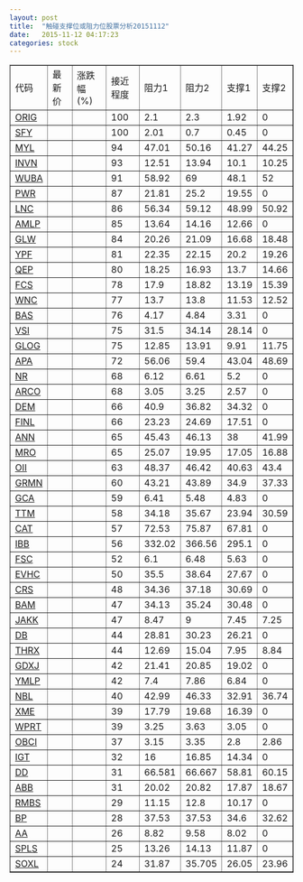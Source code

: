 ```yaml
---
layout: post
title:  "触碰支撑位或阻力位股票分析20151112"
date:   2015-11-12 04:17:23
categories: stock
---
```

<script type="text/javascript">
var stockList = []
stockList.push('gb_orig');
stockList.push('gb_sfy');
stockList.push('gb_myl');
stockList.push('gb_invn');
stockList.push('gb_wuba');
stockList.push('gb_pwr');
stockList.push('gb_lnc');
stockList.push('gb_amlp');
stockList.push('gb_glw');
stockList.push('gb_ypf');
stockList.push('gb_qep');
stockList.push('gb_fcs');
stockList.push('gb_wnc');
stockList.push('gb_bas');
stockList.push('gb_vsi');
stockList.push('gb_glog');
stockList.push('gb_apa');
stockList.push('gb_nr');
stockList.push('gb_arco');
stockList.push('gb_dem');
stockList.push('gb_finl');
stockList.push('gb_ann');
stockList.push('gb_mro');
stockList.push('gb_oii');
stockList.push('gb_grmn');
stockList.push('gb_gca');
stockList.push('gb_ttm');
stockList.push('gb_cat');
stockList.push('gb_ibb');
stockList.push('gb_fsc');
stockList.push('gb_evhc');
stockList.push('gb_crs');
stockList.push('gb_bam');
stockList.push('gb_jakk');
stockList.push('gb_db');
stockList.push('gb_thrx');
stockList.push('gb_gdxj');
stockList.push('gb_ymlp');
stockList.push('gb_nbl');
stockList.push('gb_xme');
stockList.push('gb_wprt');
stockList.push('gb_obci');
stockList.push('gb_igt');
stockList.push('gb_dd');
stockList.push('gb_abb');
stockList.push('gb_rmbs');
stockList.push('gb_bp');
stockList.push('gb_aa');
stockList.push('gb_spls');
stockList.push('gb_soxl');
</script>
<table border="1">
 <tr>
 <td>代码</td>
 <td>最新价</td>
 <td>涨跌幅(%)</td>
 <td>接近程度</td>
 <td>阻力1</td>
 <td>阻力2</td>
 <td>支撑1</td>
 <td>支撑2</td>
</tr>
  <tr id="orig" class="red">
  <td><a href="http://stock.finance.sina.com.cn/usstock/quotes/ORIG.html" target="_blank">ORIG</a></td><td></td><td></td><td>100</td><td>2.1</td><td>2.3</td><td>1.92</td><td>0</td></tr>
  <tr id="sfy" class="green">
  <td><a href="http://stock.finance.sina.com.cn/usstock/quotes/SFY.html" target="_blank">SFY</a></td><td></td><td></td><td>100</td><td>2.01</td><td>0.7</td><td>0.45</td><td>0</td></tr>
  <tr id="myl" class="green">
  <td><a href="http://stock.finance.sina.com.cn/usstock/quotes/MYL.html" target="_blank">MYL</a></td><td></td><td></td><td>94</td><td>47.01</td><td>50.16</td><td>41.27</td><td>44.25</td></tr>
  <tr id="invn" class="red">
  <td><a href="http://stock.finance.sina.com.cn/usstock/quotes/INVN.html" target="_blank">INVN</a></td><td></td><td></td><td>93</td><td>12.51</td><td>13.94</td><td>10.1</td><td>10.25</td></tr>
  <tr id="wuba" class="green">
  <td><a href="http://stock.finance.sina.com.cn/usstock/quotes/WUBA.html" target="_blank">WUBA</a></td><td></td><td></td><td>91</td><td>58.92</td><td>69</td><td>48.1</td><td>52</td></tr>
  <tr id="pwr" class="red">
  <td><a href="http://stock.finance.sina.com.cn/usstock/quotes/PWR.html" target="_blank">PWR</a></td><td></td><td></td><td>87</td><td>21.81</td><td>25.2</td><td>19.55</td><td>0</td></tr>
  <tr id="lnc" class="red">
  <td><a href="http://stock.finance.sina.com.cn/usstock/quotes/LNC.html" target="_blank">LNC</a></td><td></td><td></td><td>86</td><td>56.34</td><td>59.12</td><td>48.99</td><td>50.92</td></tr>
  <tr id="amlp" class="green">
  <td><a href="http://stock.finance.sina.com.cn/usstock/quotes/AMLP.html" target="_blank">AMLP</a></td><td></td><td></td><td>85</td><td>13.64</td><td>14.16</td><td>12.66</td><td>0</td></tr>
  <tr id="glw" class="green">
  <td><a href="http://stock.finance.sina.com.cn/usstock/quotes/GLW.html" target="_blank">GLW</a></td><td></td><td></td><td>84</td><td>20.26</td><td>21.09</td><td>16.68</td><td>18.48</td></tr>
  <tr id="ypf" class="green">
  <td><a href="http://stock.finance.sina.com.cn/usstock/quotes/YPF.html" target="_blank">YPF</a></td><td></td><td></td><td>81</td><td>22.35</td><td>22.15</td><td>20.2</td><td>19.26</td></tr>
  <tr id="qep" class="green">
  <td><a href="http://stock.finance.sina.com.cn/usstock/quotes/QEP.html" target="_blank">QEP</a></td><td></td><td></td><td>80</td><td>18.25</td><td>16.93</td><td>13.7</td><td>14.66</td></tr>
  <tr id="fcs" class="red">
  <td><a href="http://stock.finance.sina.com.cn/usstock/quotes/FCS.html" target="_blank">FCS</a></td><td></td><td></td><td>78</td><td>17.9</td><td>18.82</td><td>13.19</td><td>15.39</td></tr>
  <tr id="wnc" class="green">
  <td><a href="http://stock.finance.sina.com.cn/usstock/quotes/WNC.html" target="_blank">WNC</a></td><td></td><td></td><td>77</td><td>13.7</td><td>13.8</td><td>11.53</td><td>12.52</td></tr>
  <tr id="bas" class="red">
  <td><a href="http://stock.finance.sina.com.cn/usstock/quotes/BAS.html" target="_blank">BAS</a></td><td></td><td></td><td>76</td><td>4.17</td><td>4.84</td><td>3.31</td><td>0</td></tr>
  <tr id="vsi" class="red">
  <td><a href="http://stock.finance.sina.com.cn/usstock/quotes/VSI.html" target="_blank">VSI</a></td><td></td><td></td><td>75</td><td>31.5</td><td>34.14</td><td>28.14</td><td>0</td></tr>
  <tr id="glog" class="green">
  <td><a href="http://stock.finance.sina.com.cn/usstock/quotes/GLOG.html" target="_blank">GLOG</a></td><td></td><td></td><td>75</td><td>12.85</td><td>13.91</td><td>9.91</td><td>11.75</td></tr>
  <tr id="apa" class="green">
  <td><a href="http://stock.finance.sina.com.cn/usstock/quotes/APA.html" target="_blank">APA</a></td><td></td><td></td><td>72</td><td>56.06</td><td>59.4</td><td>43.04</td><td>48.69</td></tr>
  <tr id="nr" class="red">
  <td><a href="http://stock.finance.sina.com.cn/usstock/quotes/NR.html" target="_blank">NR</a></td><td></td><td></td><td>68</td><td>6.12</td><td>6.61</td><td>5.2</td><td>0</td></tr>
  <tr id="arco" class="red">
  <td><a href="http://stock.finance.sina.com.cn/usstock/quotes/ARCO.html" target="_blank">ARCO</a></td><td></td><td></td><td>68</td><td>3.05</td><td>3.25</td><td>2.57</td><td>0</td></tr>
  <tr id="dem" class="green">
  <td><a href="http://stock.finance.sina.com.cn/usstock/quotes/DEM.html" target="_blank">DEM</a></td><td></td><td></td><td>66</td><td>40.9</td><td>36.82</td><td>34.32</td><td>0</td></tr>
  <tr id="finl" class="green">
  <td><a href="http://stock.finance.sina.com.cn/usstock/quotes/FINL.html" target="_blank">FINL</a></td><td></td><td></td><td>66</td><td>23.23</td><td>24.69</td><td>17.51</td><td>0</td></tr>
  <tr id="ann" class="red">
  <td><a href="http://stock.finance.sina.com.cn/usstock/quotes/ANN.html" target="_blank">ANN</a></td><td></td><td></td><td>65</td><td>45.43</td><td>46.13</td><td>38</td><td>41.99</td></tr>
  <tr id="mro" class="green">
  <td><a href="http://stock.finance.sina.com.cn/usstock/quotes/MRO.html" target="_blank">MRO</a></td><td></td><td></td><td>65</td><td>25.07</td><td>19.95</td><td>17.05</td><td>16.88</td></tr>
  <tr id="oii" class="green">
  <td><a href="http://stock.finance.sina.com.cn/usstock/quotes/OII.html" target="_blank">OII</a></td><td></td><td></td><td>63</td><td>48.37</td><td>46.42</td><td>40.63</td><td>43.4</td></tr>
  <tr id="grmn" class="green">
  <td><a href="http://stock.finance.sina.com.cn/usstock/quotes/GRMN.html" target="_blank">GRMN</a></td><td></td><td></td><td>60</td><td>43.21</td><td>43.89</td><td>34.9</td><td>37.33</td></tr>
  <tr id="gca" class="green">
  <td><a href="http://stock.finance.sina.com.cn/usstock/quotes/GCA.html" target="_blank">GCA</a></td><td></td><td></td><td>59</td><td>6.41</td><td>5.48</td><td>4.83</td><td>0</td></tr>
  <tr id="ttm" class="green">
  <td><a href="http://stock.finance.sina.com.cn/usstock/quotes/TTM.html" target="_blank">TTM</a></td><td></td><td></td><td>58</td><td>34.18</td><td>35.67</td><td>23.94</td><td>30.59</td></tr>
  <tr id="cat" class="red">
  <td><a href="http://stock.finance.sina.com.cn/usstock/quotes/CAT.html" target="_blank">CAT</a></td><td></td><td></td><td>57</td><td>72.53</td><td>75.87</td><td>67.81</td><td>0</td></tr>
  <tr id="ibb" class="red">
  <td><a href="http://stock.finance.sina.com.cn/usstock/quotes/IBB.html" target="_blank">IBB</a></td><td></td><td></td><td>56</td><td>332.02</td><td>366.56</td><td>295.1</td><td>0</td></tr>
  <tr id="fsc" class="red">
  <td><a href="http://stock.finance.sina.com.cn/usstock/quotes/FSC.html" target="_blank">FSC</a></td><td></td><td></td><td>52</td><td>6.1</td><td>6.48</td><td>5.63</td><td>0</td></tr>
  <tr id="evhc" class="green">
  <td><a href="http://stock.finance.sina.com.cn/usstock/quotes/EVHC.html" target="_blank">EVHC</a></td><td></td><td></td><td>50</td><td>35.5</td><td>38.64</td><td>27.67</td><td>0</td></tr>
  <tr id="crs" class="red">
  <td><a href="http://stock.finance.sina.com.cn/usstock/quotes/CRS.html" target="_blank">CRS</a></td><td></td><td></td><td>48</td><td>34.36</td><td>37.18</td><td>30.69</td><td>0</td></tr>
  <tr id="bam" class="red">
  <td><a href="http://stock.finance.sina.com.cn/usstock/quotes/BAM.html" target="_blank">BAM</a></td><td></td><td></td><td>47</td><td>34.13</td><td>35.24</td><td>30.48</td><td>0</td></tr>
  <tr id="jakk" class="green">
  <td><a href="http://stock.finance.sina.com.cn/usstock/quotes/JAKK.html" target="_blank">JAKK</a></td><td></td><td></td><td>47</td><td>8.47</td><td>9</td><td>7.45</td><td>7.25</td></tr>
  <tr id="db" class="green">
  <td><a href="http://stock.finance.sina.com.cn/usstock/quotes/DB.html" target="_blank">DB</a></td><td></td><td></td><td>44</td><td>28.81</td><td>30.23</td><td>26.21</td><td>0</td></tr>
  <tr id="thrx" class="green">
  <td><a href="http://stock.finance.sina.com.cn/usstock/quotes/THRX.html" target="_blank">THRX</a></td><td></td><td></td><td>44</td><td>12.69</td><td>15.04</td><td>7.95</td><td>8.84</td></tr>
  <tr id="gdxj" class="green">
  <td><a href="http://stock.finance.sina.com.cn/usstock/quotes/GDXJ.html" target="_blank">GDXJ</a></td><td></td><td></td><td>42</td><td>21.41</td><td>20.85</td><td>19.02</td><td>0</td></tr>
  <tr id="ymlp" class="green">
  <td><a href="http://stock.finance.sina.com.cn/usstock/quotes/YMLP.html" target="_blank">YMLP</a></td><td></td><td></td><td>42</td><td>7.4</td><td>7.86</td><td>6.84</td><td>0</td></tr>
  <tr id="nbl" class="green">
  <td><a href="http://stock.finance.sina.com.cn/usstock/quotes/NBL.html" target="_blank">NBL</a></td><td></td><td></td><td>40</td><td>42.99</td><td>46.33</td><td>32.91</td><td>36.74</td></tr>
  <tr id="xme" class="green">
  <td><a href="http://stock.finance.sina.com.cn/usstock/quotes/XME.html" target="_blank">XME</a></td><td></td><td></td><td>39</td><td>17.79</td><td>19.68</td><td>16.39</td><td>0</td></tr>
  <tr id="wprt" class="red">
  <td><a href="http://stock.finance.sina.com.cn/usstock/quotes/WPRT.html" target="_blank">WPRT</a></td><td></td><td></td><td>39</td><td>3.25</td><td>3.63</td><td>3.05</td><td>0</td></tr>
  <tr id="obci" class="red">
  <td><a href="http://stock.finance.sina.com.cn/usstock/quotes/OBCI.html" target="_blank">OBCI</a></td><td></td><td></td><td>37</td><td>3.15</td><td>3.35</td><td>2.8</td><td>2.86</td></tr>
  <tr id="igt" class="red">
  <td><a href="http://stock.finance.sina.com.cn/usstock/quotes/IGT.html" target="_blank">IGT</a></td><td></td><td></td><td>32</td><td>16</td><td>16.85</td><td>14.34</td><td>0</td></tr>
  <tr id="dd" class="green">
  <td><a href="http://stock.finance.sina.com.cn/usstock/quotes/DD.html" target="_blank">DD</a></td><td></td><td></td><td>31</td><td>66.581</td><td>66.667</td><td>58.81</td><td>60.15</td></tr>
  <tr id="abb" class="green">
  <td><a href="http://stock.finance.sina.com.cn/usstock/quotes/ABB.html" target="_blank">ABB</a></td><td></td><td></td><td>31</td><td>20.02</td><td>20.82</td><td>17.87</td><td>18.67</td></tr>
  <tr id="rmbs" class="red">
  <td><a href="http://stock.finance.sina.com.cn/usstock/quotes/RMBS.html" target="_blank">RMBS</a></td><td></td><td></td><td>29</td><td>11.15</td><td>12.8</td><td>10.17</td><td>0</td></tr>
  <tr id="bp" class="green">
  <td><a href="http://stock.finance.sina.com.cn/usstock/quotes/BP.html" target="_blank">BP</a></td><td></td><td></td><td>28</td><td>37.53</td><td>37.53</td><td>34.6</td><td>32.62</td></tr>
  <tr id="aa" class="green">
  <td><a href="http://stock.finance.sina.com.cn/usstock/quotes/AA.html" target="_blank">AA</a></td><td></td><td></td><td>26</td><td>8.82</td><td>9.58</td><td>8.02</td><td>0</td></tr>
  <tr id="spls" class="red">
  <td><a href="http://stock.finance.sina.com.cn/usstock/quotes/SPLS.html" target="_blank">SPLS</a></td><td></td><td></td><td>25</td><td>13.26</td><td>14.13</td><td>11.87</td><td>0</td></tr>
  <tr id="soxl" class="green">
  <td><a href="http://stock.finance.sina.com.cn/usstock/quotes/SOXL.html" target="_blank">SOXL</a></td><td></td><td></td><td>24</td><td>31.87</td><td>35.705</td><td>26.05</td><td>23.96</td></tr>
</table>
